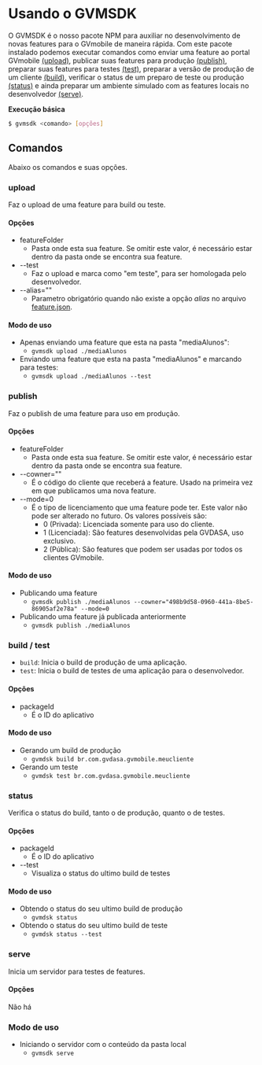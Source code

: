 # Usando o GVMSDK

O GVMSDK é o nosso pacote NPM para auxiliar no desenvolvimento de novas features para o GVmobile de maneira rápida. Com este pacote instalado podemos executar comandos como enviar uma feature ao portal GVmobile [(upload)](#), publicar suas features para produção [(publish)](#), preparar suas features para testes [(test)](#), preparar a versão de produção de um cliente [(build)](#), verificar o status de um preparo de teste ou produção [(status)](#) e ainda preparar um ambiente simulado com as features locais no desenvolvedor [(serve)](#).

**Execução básica**

```bash
$ gvmsdk <comando> [opções]
```

## Comandos

Abaixo os comandos e suas opções.

### upload

Faz o upload de uma feature para build ou teste.

#### Opções

* featureFolder
  * Pasta onde esta sua feature. Se omitir este valor, é necessário estar dentro da pasta onde se encontra sua feature.
* --test
  * Faz o upload e marca como "em teste", para ser homologada pelo desenvolvedor.
* --alias=""
  * Parametro obrigatório quando não existe a opção *alias* no arquivo [feature.json](features.md#featurejson).

#### Modo de uso

* Apenas enviando uma feature que esta na pasta "mediaAlunos":
  * `gvmsdk upload ./mediaAlunos`
* Enviando uma feature que esta na pasta "mediaAlunos" e marcando para testes:
  * `gvmsdk upload ./mediaAlunos --test`


### publish

Faz o publish de uma feature para uso em produção.

#### Opções

* featureFolder
  * Pasta onde esta sua feature. Se omitir este valor, é necessário estar dentro da pasta onde se encontra sua feature.
* --cowner=""
  * É o código do cliente que receberá a feature. Usado na primeira vez em que publicamos uma nova feature.
* --mode=0
  * É o tipo de licenciamento que uma feature pode ter. Este valor não pode ser alterado no futuro. Os valores possíveis são:
    * 0 (Privada): Licenciada somente para uso do cliente.
    * 1 (Licenciada): São features desenvolvidas pela GVDASA, uso exclusivo.
    * 2 (Pública): São features que podem ser usadas por todos os clientes GVmobile.

#### Modo de uso

* Publicando uma feature
  * `gvmsdk publish ./mediaAlunos --cowner="498b9d58-0960-441a-8be5-86905af2e78a" --mode=0`
* Publicando uma feature já publicada anteriormente
  * `gvmsdk publish ./mediaAlunos`

### build / test

* `build`: Inicia o build de produção de uma aplicação.
* `test`: Inicia o build de testes de uma aplicação para o desenvolvedor.

#### Opções

* packageId
  * É o ID do aplicativo

#### Modo de uso

* Gerando um build de produção
  * `gvmdsk build br.com.gvdasa.gvmobile.meucliente`
* Gerando um teste
  * `gvmdsk test br.com.gvdasa.gvmobile.meucliente`

### status

Verifica o status do build, tanto o de produção, quanto o de testes.

#### Opções

* packageId
  * É o ID do aplicativo
* --test
  * Visualiza o status do ultimo build de testes

#### Modo de uso

* Obtendo o status do seu ultimo build de produção
  * `gvmdsk status`
* Obtendo o status do seu ultimo build de teste
  * `gvmdsk status --test`

### serve

Inicia um servidor para testes de features.

#### Opções

Não há

### Modo de uso

* Iniciando o servidor com o conteúdo da pasta local
  * `gvmsdk serve`

